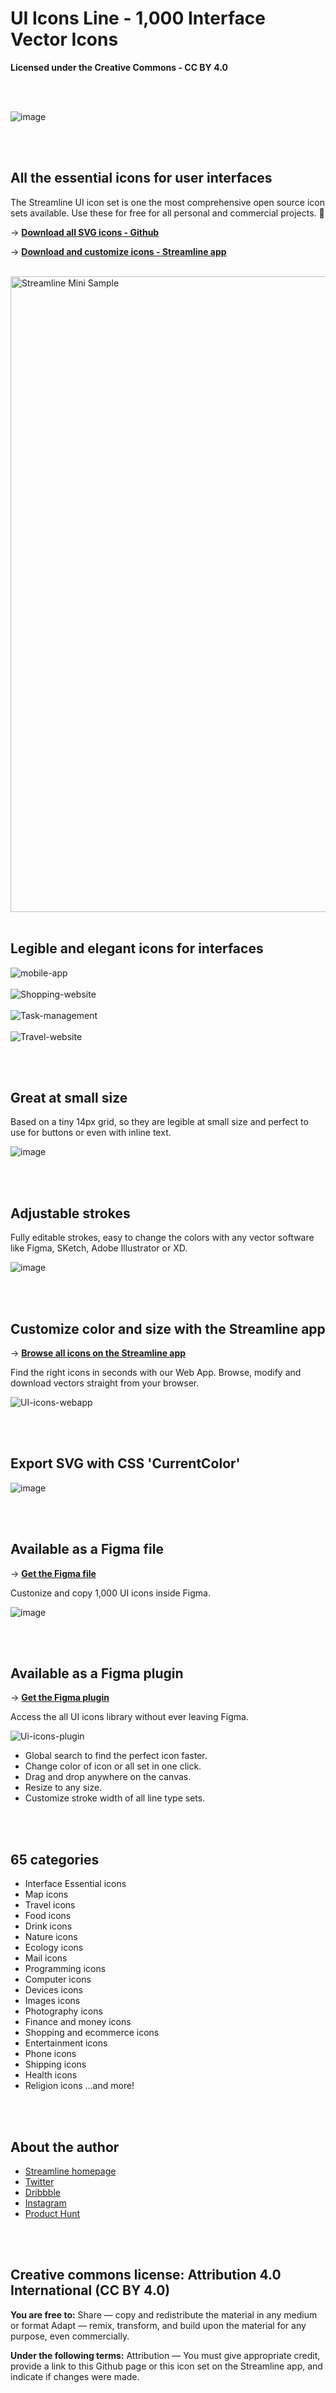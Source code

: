 # UI Icons Line - 1,000 Interface Vector Icons
**Licensed under the Creative Commons - CC BY 4.0**

<br>
<br>

![image](https://user-images.githubusercontent.com/703545/150414270-c9f94ffe-198b-4ebb-9eca-ac00042f26c6.png)

<br>
<br>

## All the essential icons for user interfaces

The Streamline UI icon set is one the most comprehensive open source icon sets available. Use these for free for all personal and commercial projects. 🎉

→ [**Download all SVG icons - Github**](https://github.com/webalys-hq/streamline-vectors/tree/main/ui-icons/UI%20Icons%20Line%20-%20SVG)

→ [**Download and customize icons - Streamline app**](https://app.streamlinehq.com/icons/streamline-mini-line)
<br><br>

<img width="1017" alt="Streamline Mini Sample" src="https://user-images.githubusercontent.com/703545/150422153-6f2f48a9-0d84-461c-82d8-908f8264587c.png">

<br>
<br>

## Legible and elegant icons for interfaces


![mobile-app](https://user-images.githubusercontent.com/703545/150838064-c567b447-cb7e-430f-8f35-b2ff720b9bd0.png)
<br><br>
![Shopping-website](https://user-images.githubusercontent.com/703545/150838069-bf9083cb-4153-436c-96a1-3ab047111932.png)
<br><br>
![Task-management](https://user-images.githubusercontent.com/703545/150838085-d1859417-d3b8-4cd5-9218-57372036a4b3.png)
<br><br>
![Travel-website](https://user-images.githubusercontent.com/703545/150838091-c0b4e1f4-95d6-4767-a34b-afa8d6c6a22f.png)

<br>
<br>

## Great at small size

Based on a tiny 14px grid, so they are legible at small size and perfect to use for buttons or even with inline text. 

![image](https://user-images.githubusercontent.com/703545/150426248-33ac4aee-e1d2-4cbb-8b24-7416c83617a3.png)

<br>
<br>

## Adjustable strokes

Fully editable strokes, easy to change the colors with any vector software like Figma, SKetch, Adobe Illustrator or XD.

![image](https://user-images.githubusercontent.com/703545/150424374-022a6f77-51c5-475a-9856-e5adf7cd026e.png)

<br>
<br>




## Customize color and size with the Streamline app

→ [**Browse all icons on the Streamline app**](https://app.streamlinehq.com/icons/streamline-mini-line)

Find the right icons in seconds with our Web App. Browse, modify and download vectors straight from your browser. 

![UI-icons-webapp](https://user-images.githubusercontent.com/703545/150428872-6abbc4d4-3844-4281-bd3d-04d6b369298d.gif)


<br>
<br>

## Export SVG with CSS 'CurrentColor'

![image](https://user-images.githubusercontent.com/703545/150429197-2ad58daa-9a83-4800-955c-61df2f761e3a.png)

<br>
<br>

## Available as a Figma file

→ [**Get the Figma file**](https://www.figma.com/community/file/1063138616574654762) 

Custonize and copy 1,000 UI icons inside Figma.

![image](https://user-images.githubusercontent.com/703545/150420638-9751f90d-553d-4f97-b018-8569b0e7b6f9.png)

<br>
<br>

## Available as a Figma plugin

→ [**Get the Figma plugin**](https://www.figma.com/community/plugin/852192486284901337) 

Access the all UI icons library without ever leaving Figma. 

![Ui-icons-plugin](https://user-images.githubusercontent.com/703545/150431254-65b27880-c861-4a4b-b042-5d8e8683393f.gif)

- Global search to find the perfect icon faster.
- Change color of icon or all set in one click.
- Drag and drop anywhere on the canvas.
- Resize to any size.
- Customize stroke width of all line type sets.

<br>
<br>


## 65 categories

- Interface Essential icons
- Map icons
- Travel icons
- Food icons
- Drink icons
- Nature icons
- Ecology icons
- Mail icons
- Programming icons
- Computer icons
- Devices icons
- Images icons
- Photography icons
- Finance and money icons
- Shopping and ecommerce icons
- Entertainment icons
- Phone icons
- Shipping icons
- Health icons 
- Religion  icons
...and more!

<br>
<br>

## About the author
- [Streamline homepage](https://streamlinehq.com/)
- [Twitter](https://twitter.com/streamlinehq)
- [Dribbble](https://dribbble.com/webalys)
- [Instagram](https://www.instagram.com/streamlinehq/)
- [Product Hunt](https://www.producthunt.com/posts/streamline-4-0-icons-illustrations)

<br>
<br>

## Creative commons license: Attribution 4.0 International (CC BY 4.0)

**You are free to:**
Share — copy and redistribute the material in any medium or format
Adapt — remix, transform, and build upon the material for any purpose, even commercially.

**Under the following terms:**
Attribution — You must give appropriate credit, provide a link to this Github page or this icon set on the Streamline app, and indicate if changes were made. 

<br>
<br>
